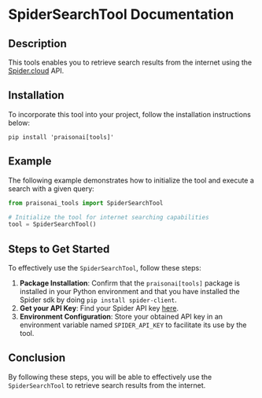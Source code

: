 # SpiderSearchTool Documentation

## Description
This tools enables you to retrieve search results from the internet using the [Spider.cloud](https://spider.cloud/) API.

## Installation
To incorporate this tool into your project, follow the installation instructions below:
```shell
pip install 'praisonai[tools]'
```

## Example
The following example demonstrates how to initialize the tool and execute a search with a given query:

```python
from praisonai_tools import SpiderSearchTool

# Initialize the tool for internet searching capabilities
tool = SpiderSearchTool()
```

## Steps to Get Started
To effectively use the `SpiderSearchTool`, follow these steps:

1. **Package Installation**: Confirm that the `praisonai[tools]` package is installed in your Python environment and that you have installed the Spider sdk by doing `pip install spider-client`.
2. **Get your API Key**: Find your Spider API key [here](https://spider.cloud/?utm_source=praisonai).
3. **Environment Configuration**: Store your obtained API key in an environment variable named `SPIDER_API_KEY` to facilitate its use by the tool.

## Conclusion
By following these steps, you will be able to effectively use the `SpiderSearchTool` to retrieve search results from the internet.
